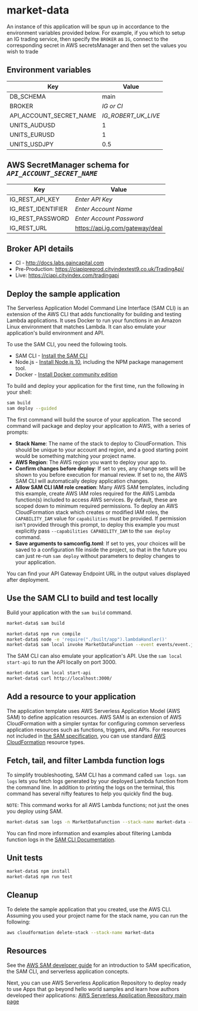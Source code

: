 # market-data

An instance of this application will be spun up in accordance to the environment variables provided below. For example, if you which to setup an IG trading service, then specify the `BROKER` as `IG`, connect to the corresponding secret in AWS secretsManager and then set the values you wish to trade

## Environment variables

| Key                     | Value               |
| ----------------------- | ------------------- |
| DB_SCHEMA               | main                |
| BROKER                  | _IG or CI_          |
| API_ACCOUNT_SECRET_NAME | _IG_ROBERT_UK_LIVE_ |
| UNITS_AUDUSD            | 1                   |
| UNITS_EURUSD            | 1                   |
| UNITS_USDJPY            | 0.5                 |

## AWS SecretManager schema for _`API_ACCOUNT_SECRET_NAME`_

| Key                | Value                           |
| ------------------ | ------------------------------- |
| IG_REST_API_KEY    | _Enter API Key_                 |
| IG_REST_IDENTIFIER | _Enter Account Name_            |
| IG_REST_PASSWORD   | _Enter Account Password_        |
| IG_REST_URL        | https://api.ig.com/gateway/deal |

## Broker API details

- CI - http://docs.labs.gaincapital.com
- Pre-Production: https://ciapipreprod.cityindextest9.co.uk/TradingApi/
- Live: https://ciapi.cityindex.com/tradingapi

## Deploy the sample application

The Serverless Application Model Command Line Interface (SAM CLI) is an extension of the AWS CLI that adds functionality for building and testing Lambda applications. It uses Docker to run your functions in an Amazon Linux environment that matches Lambda. It can also emulate your application's build environment and API.

To use the SAM CLI, you need the following tools.

- SAM CLI - [Install the SAM CLI](https://docs.aws.amazon.com/serverless-application-model/latest/developerguide/serverless-sam-cli-install.html)
- Node.js - [Install Node.js 10](https://nodejs.org/en/), including the NPM package management tool.
- Docker - [Install Docker community edition](https://hub.docker.com/search/?type=edition&offering=community)

To build and deploy your application for the first time, run the following in your shell:

```bash
sam build
sam deploy --guided
```

The first command will build the source of your application. The second command will package and deploy your application to AWS, with a series of prompts:

- **Stack Name**: The name of the stack to deploy to CloudFormation. This should be unique to your account and region, and a good starting point would be something matching your project name.
- **AWS Region**: The AWS region you want to deploy your app to.
- **Confirm changes before deploy**: If set to yes, any change sets will be shown to you before execution for manual review. If set to no, the AWS SAM CLI will automatically deploy application changes.
- **Allow SAM CLI IAM role creation**: Many AWS SAM templates, including this example, create AWS IAM roles required for the AWS Lambda function(s) included to access AWS services. By default, these are scoped down to minimum required permissions. To deploy an AWS CloudFormation stack which creates or modified IAM roles, the `CAPABILITY_IAM` value for `capabilities` must be provided. If permission isn't provided through this prompt, to deploy this example you must explicitly pass `--capabilities CAPABILITY_IAM` to the `sam deploy` command.
- **Save arguments to samconfig.toml**: If set to yes, your choices will be saved to a configuration file inside the project, so that in the future you can just re-run `sam deploy` without parameters to deploy changes to your application.

You can find your API Gateway Endpoint URL in the output values displayed after deployment.

## Use the SAM CLI to build and test locally

Build your application with the `sam build` command.

```bash
market-data$ sam build
```

```bash
market-data$ npm run compile
market-data$ node -e 'require("./built/app").lambdaHandler()'
market-data$ sam local invoke MarketDataFunction --event events/event.json
```

The SAM CLI can also emulate your application's API. Use the `sam local start-api` to run the API locally on port 3000.

```bash
market-data$ sam local start-api
market-data$ curl http://localhost:3000/
```

## Add a resource to your application

The application template uses AWS Serverless Application Model (AWS SAM) to define application resources. AWS SAM is an extension of AWS CloudFormation with a simpler syntax for configuring common serverless application resources such as functions, triggers, and APIs. For resources not included in [the SAM specification](https://github.com/awslabs/serverless-application-model/blob/master/versions/2016-10-31.md), you can use standard [AWS CloudFormation](https://docs.aws.amazon.com/AWSCloudFormation/latest/UserGuide/aws-template-resource-type-ref.html) resource types.

## Fetch, tail, and filter Lambda function logs

To simplify troubleshooting, SAM CLI has a command called `sam logs`. `sam logs` lets you fetch logs generated by your deployed Lambda function from the command line. In addition to printing the logs on the terminal, this command has several nifty features to help you quickly find the bug.

`NOTE`: This command works for all AWS Lambda functions; not just the ones you deploy using SAM.

```bash
market-data$ sam logs -n MarketDataFunction --stack-name market-data --tail
```

You can find more information and examples about filtering Lambda function logs in the [SAM CLI Documentation](https://docs.aws.amazon.com/serverless-application-model/latest/developerguide/serverless-sam-cli-logging.html).

## Unit tests

```bash
market-data$ npm install
market-data$ npm run test
```

## Cleanup

To delete the sample application that you created, use the AWS CLI. Assuming you used your project name for the stack name, you can run the following:

```bash
aws cloudformation delete-stack --stack-name market-data
```

## Resources

See the [AWS SAM developer guide](https://docs.aws.amazon.com/serverless-application-model/latest/developerguide/what-is-sam.html) for an introduction to SAM specification, the SAM CLI, and serverless application concepts.

Next, you can use AWS Serverless Application Repository to deploy ready to use Apps that go beyond hello world samples and learn how authors developed their applications: [AWS Serverless Application Repository main page](https://aws.amazon.com/serverless/serverlessrepo/)
